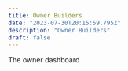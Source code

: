 ```yaml
---
title: Owner Builders
date: "2023-07-30T20:15:59.795Z"
description: "Owner Builders"
draft: false
---
```


The owner dashboard